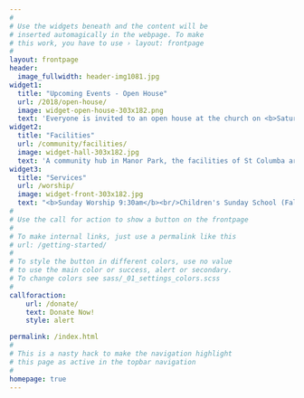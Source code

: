 ```yaml
---
#
# Use the widgets beneath and the content will be
# inserted automagically in the webpage. To make
# this work, you have to use › layout: frontpage
#
layout: frontpage
header:
  image_fullwidth: header-img1081.jpg
widget1:
  title: "Upcoming Events - Open House"
  url: /2018/open-house/
  image: widget-open-house-303x182.png
  text: 'Everyone is invited to an open house at the church on <b>Saturday, September 22, 1-3pm</b>.  Meet friendly faces from groups that use the church throughout the week.'
widget2:
  title: "Facilities"
  url: /community/facilities/
  image: widget-hall-303x182.jpg
  text: 'A community hub in Manor Park, the facilities of St Columba are used by various groups throughout the week, and on weekends by individuals for special occasions such as birthday or anniversary parties.  If you have an event or meeting, one of the church halls may be a perfect fit for your needs.'
widget3:
  title: "Services"
  url: /worship/
  image: widget-front-303x182.jpg
  text: "<b>Sunday Worship 9:30am</b><br/>Children's Sunday School (Fall through Spring)"
#
# Use the call for action to show a button on the frontpage
#
# To make internal links, just use a permalink like this
# url: /getting-started/
#
# To style the button in different colors, use no value
# to use the main color or success, alert or secondary.
# To change colors see sass/_01_settings_colors.scss
#
callforaction:
    url: /donate/
    text: Donate Now!
    style: alert

permalink: /index.html
#
# This is a nasty hack to make the navigation highlight
# this page as active in the topbar navigation
#
homepage: true
---
```

